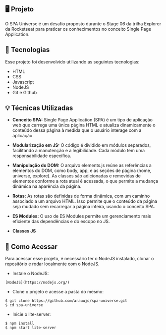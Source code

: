 ## 🖥️ Projeto

O SPA Universe é um desafio proposto durante o Stage 06 da trilha Explorer da Rocketseat para praticar os conhecimentos no conceito Single Page Application.

## 🚀 Tecnologias

Esse projeto foi desenvolvido utilizando as seguintes tecnologias:

- HTML
- CSS
- Javascript
- NodeJS
- Git e Github

## 💡 Técnicas Utilizadas

- **Conceito SPA:** Single Page Application (SPA) é um tipo de aplicação web que carrega uma única página HTML e atualiza dinamicamente o conteúdo dessa página à medida que o usuário interage com a aplicação.

- **Modularização em JS:** O código é dividido em módulos separados, facilitando a manutenção e a legibilidade. Cada módulo tem uma responsabilidade específica.

- **Manipulação do DOM:** O arquivo elements.js reúne as referências a elementos do DOM, como body, app, e as seções de página (home, universe, explore). As classes são adicionadas e removidas de elementos conforme a rota atual é acessada, o que permite a mudança dinâmica na aparência da página.

- **Rotas:** As rotas são definidas de forma dinâmica, com um caminho associado a um arquivo HTML. Isso permite que o conteúdo da página seja mudado sem recarregar a página inteira, usando o conceito SPA.

- **ES Modules:** O uso de ES Modules permite um gerenciamento mais eficiente das dependências e do escopo no JS.

- **Classes JS**

## 📝 Como Acessar

Para acessar esse projeto, é necessário ter o NodeJS instalado, clonar o repositório e rodar localmente com o NodeJS.

- Instale o NodeJS:
```
[NodeJS](https://nodejs.org/)
```

- Clone o projeto e acesse a pasta do mesmo:
```
$ git clone https://github.com/arauujo/spa-universe.git
$ cd spa-universe
```

- Inicie o lite-server:
```
$ npm install
$ npm start lite-server
```